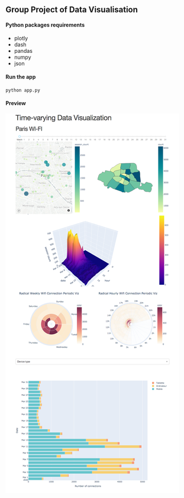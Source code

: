 ## Group Project of Data Visualisation
#### Python packages requirements
- plotly
- dash
- pandas
- numpy
- json

#### Run the app
```
python app.py
```

#### Preview
![demo](./assets/demo.png "demo")
